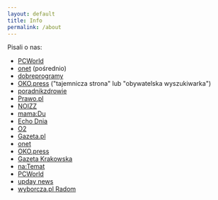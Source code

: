 ```yaml
---
layout: default
title: Info
permalink: /about
---
```


Pisali o nas:
* [PCWorld](https://www.pcworld.pl/news/Covid-sprawdz-terminy-i-rodzaje-szczepionek-wybierz-producenta,427045.html)
* [onet](https://www.onet.pl/styl-zycia/onetkobieta/turystyka-szczepionkowa-40-latkowie-zmieniaja-terminy-i-miejsce-szczepienia/pznbl0l,2b83378a) (pośrednio)
* [dobreprogramy](https://www.dobreprogramy.pl/nie-dziala-pacjent-gov-sprawdzamy-alternatywe,6633939409406560a)
* [OKO.press](https://oko.press/rejestracja-na-szczepienie-covid-wyscig-30-latkow/)  ("tajemnicza strona" lub "obywatelska wyszukiwarka")
* [poradnikzdrowie](https://www.poradnikzdrowie.pl/aktualnosci/zmiana-terminu-szczepienia-na-covid-19-jak-to-zrobic-mapa-wolnych-terminow-aa-NX2o-Zhkm-Yq3d.html)
* [Prawo.pl](https://www.prawo.pl/zdrowie/szczepienie-na-covid-19-jak-sie-zarejestrowac,506913.html)
* [NOIZZ](https://noizz.pl/zdrowie/powstala-wyszukiwarka-wolnych-terminow-na-szczepienia-w-polsce/ren6rfs)
* [mama:Du](https://mamadu.pl/152673,jak-szybko-zapisac-sie-na-szczepienie-przeciwko-covid-19-wolne-terminy)
* [Echo Dnia](https://echodnia.eu/swietokrzyskie/dostepne-terminy-szczepien-przeciwko-covid19-w-swietokrzyskiem-mozna-wybrac-rodzaj-szczepionki/ar/c14-15577195)
* [O2](https://www.o2.pl/informacje/wyszukiwarka-wolnych-terminow-na-szczepienia-przeciw-covid-19-w-polsce-do-wyboru-szczepionki-astrazeneca-johnson-johnson-moderna-i-pfizer-6635714778749632a)
* [Gazeta.pl](https://next.gazeta.pl/next/7,151003,27046639,stworzyl-wyszukiwarke-szczepien-moj-dostep-zostal-zablokowany.html)
* [onet](https://wiadomosci.onet.pl/kraj/wyszukiwarka-wolnych-terminow-szczepienia-przeciw-covid-19-chwilowo-nie-dziala/exh9en0)
* [OKO.press](https://oko.press/zaszczep-sie-w-majowke)
* [Gazeta Krakowska](https://gazetakrakowska.pl/czy-mozna-sobie-wybrac-szczepionke-przeciw-koronawirusowi-okazuje-sie-ze-to-mozliwe/ar/c1-15595329)
* [na:Temat](https://natemat.pl/351917,wyszukiwarka-wolnych-terminow-na-szczepienia-przeciw-covid-19)
* [PCWorld](https://www.pcworld.pl/news/Masz-18-29-lat-i-dostales-e-skierowanie-Zaszczep-sie-dzis,427190.html)
* [upday news](https://news.upday.com/pl/rozmawiamy-z-tworca-mapki-z-terminami-wolnych-szczepien-w-polsce/)
* [wyborcza.pl Radom](https://radom.wyborcza.pl/radom/7,48201,27056534,koronawirus-punkt-szczepien-przeciwko-covid-19-na-idalinie.html)
